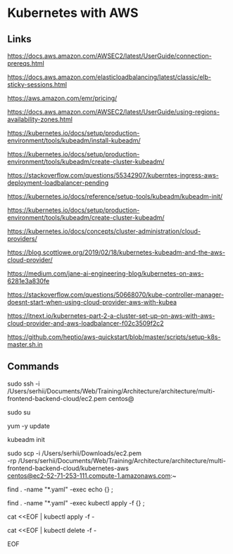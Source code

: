 # Kubernetes with AWS


## Links

https://docs.aws.amazon.com/AWSEC2/latest/UserGuide/connection-prereqs.html

https://docs.aws.amazon.com/elasticloadbalancing/latest/classic/elb-sticky-sessions.html

https://aws.amazon.com/emr/pricing/

https://docs.aws.amazon.com/AWSEC2/latest/UserGuide/using-regions-availability-zones.html

https://kubernetes.io/docs/setup/production-environment/tools/kubeadm/install-kubeadm/

https://kubernetes.io/docs/setup/production-environment/tools/kubeadm/create-cluster-kubeadm/


https://stackoverflow.com/questions/55342907/kuberntes-ingress-aws-deployment-loadbalancer-pending

https://kubernetes.io/docs/reference/setup-tools/kubeadm/kubeadm-init/

https://kubernetes.io/docs/setup/production-environment/tools/kubeadm/create-cluster-kubeadm/

https://kubernetes.io/docs/concepts/cluster-administration/cloud-providers/

https://blog.scottlowe.org/2019/02/18/kubernetes-kubeadm-and-the-aws-cloud-provider/

https://medium.com/jane-ai-engineering-blog/kubernetes-on-aws-6281e3a830fe

https://stackoverflow.com/questions/50668070/kube-controller-manager-doesnt-start-when-using-cloud-provider-aws-with-kubea


https://itnext.io/kubernetes-part-2-a-cluster-set-up-on-aws-with-aws-cloud-provider-and-aws-loadbalancer-f02c3509f2c2

https://github.com/heptio/aws-quickstart/blob/master/scripts/setup-k8s-master.sh.in


## Commands

sudo ssh -i /Users/serhii/Documents/Web/Training/Architecture/architecture/multi-frontend-backend-cloud/ec2.pem centos@

sudo su

yum -y update


kubeadm init


sudo scp -i /Users/serhii/Downloads/ec2.pem \
  -rp /Users/serhii/Documents/Web/Training/Architecture/architecture/multi-frontend-backend-cloud/kubernetes-aws \
  centos@ec2-52-71-253-111.compute-1.amazonaws.com:~


find . -name "*.yaml" -exec echo {} \;

find . -name "*.yaml" -exec kubectl apply -f {} \;


cat <<EOF | kubectl apply -f -

cat <<EOF | kubectl delete -f -

EOF

